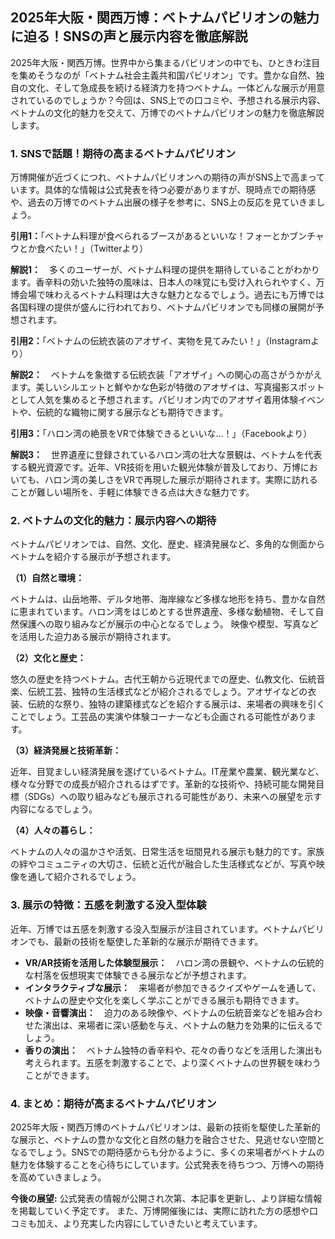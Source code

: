 ## 2025年大阪・関西万博：ベトナムパビリオンの魅力に迫る！SNSの声と展示内容を徹底解説

2025年大阪・関西万博。世界中から集まるパビリオンの中でも、ひときわ注目を集めそうなのが「ベトナム社会主義共和国パビリオン」です。豊かな自然、独自の文化、そして急成長を続ける経済力を持つベトナム。一体どんな展示が用意されているのでしょうか？今回は、SNS上での口コミや、予想される展示内容、ベトナムの文化的魅力を交えて、万博でのベトナムパビリオンの魅力を徹底解説します。

### 1. SNSで話題！期待の高まるベトナムパビリオン

万博開催が近づくにつれ、ベトナムパビリオンへの期待の声がSNS上で高まっています。具体的な情報は公式発表を待つ必要がありますが、現時点での期待感や、過去の万博でのベトナム出展の様子を参考に、SNS上の反応を見ていきましょう。


**引用1：**「ベトナム料理が食べられるブースがあるといいな！フォーとかブンチャウとか食べたい！」（Twitterより）

**解説1：**　多くのユーザーが、ベトナム料理の提供を期待していることがわかります。香辛料の効いた独特の風味は、日本人の味覚にも受け入れられやすく、万博会場で味わえるベトナム料理は大きな魅力となるでしょう。過去にも万博では各国料理の提供が盛んに行われており、ベトナムパビリオンでも同様の展開が予想されます。


**引用2：**「ベトナムの伝統衣装のアオザイ、実物を見てみたい！」（Instagramより）

**解説2：**　ベトナムを象徴する伝統衣装「アオザイ」への関心の高さがうかがえます。美しいシルエットと鮮やかな色彩が特徴のアオザイは、写真撮影スポットとして人気を集めると予想されます。パビリオン内でのアオザイ着用体験イベントや、伝統的な織物に関する展示なども期待できます。


**引用3：**「ハロン湾の絶景をVRで体験できるといいな…！」（Facebookより）

**解説3：**　世界遺産に登録されているハロン湾の壮大な景観は、ベトナムを代表する観光資源です。近年、VR技術を用いた観光体験が普及しており、万博においても、ハロン湾の美しさをVRで再現した展示が期待されます。実際に訪れることが難しい場所を、手軽に体験できる点は大きな魅力です。


### 2. ベトナムの文化的魅力：展示内容への期待

ベトナムパビリオンでは、自然、文化、歴史、経済発展など、多角的な側面からベトナムを紹介する展示が予想されます。


**（1）自然と環境：**

ベトナムは、山岳地帯、デルタ地帯、海岸線など多様な地形を持ち、豊かな自然に恵まれています。ハロン湾をはじめとする世界遺産、多様な動植物、そして自然保護への取り組みなどが展示の中心となるでしょう。  映像や模型、写真などを活用した迫力ある展示が期待されます。


**（2）文化と歴史：**

悠久の歴史を持つベトナム。古代王朝から近現代までの歴史、仏教文化、伝統音楽、伝統工芸、独特の生活様式などが紹介されるでしょう。アオザイなどの衣装、伝統的な祭り、独特の建築様式などを紹介する展示は、来場者の興味を引くことでしょう。工芸品の実演や体験コーナーなども企画される可能性があります。


**（3）経済発展と技術革新：**

近年、目覚ましい経済発展を遂げているベトナム。IT産業や農業、観光業など、様々な分野での成長が紹介されるはずです。革新的な技術や、持続可能な開発目標（SDGs）への取り組みなども展示される可能性があり、未来への展望を示す内容になるでしょう。


**（4）人々の暮らし：**

ベトナムの人々の温かさや活気、日常生活を垣間見れる展示も魅力的です。家族の絆やコミュニティの大切さ、伝統と近代が融合した生活様式などが、写真や映像を通して紹介されるでしょう。


### 3. 展示の特徴：五感を刺激する没入型体験

近年、万博では五感を刺激する没入型展示が注目されています。ベトナムパビリオンでも、最新の技術を駆使した革新的な展示が期待できます。


* **VR/AR技術を活用した体験型展示：**　ハロン湾の景観や、ベトナムの伝統的な村落を仮想現実で体験できる展示などが予想されます。
* **インタラクティブな展示：**　来場者が参加できるクイズやゲームを通して、ベトナムの歴史や文化を楽しく学ぶことができる展示も期待できます。
* **映像・音響演出：**　迫力のある映像や、ベトナムの伝統音楽などを組み合わせた演出は、来場者に深い感動を与え、ベトナムの魅力を効果的に伝えるでしょう。
* **香りの演出：**　ベトナム独特の香辛料や、花々の香りなどを活用した演出も考えられます。五感を刺激することで、より深くベトナムの世界観を味わうことができます。


### 4. まとめ：期待が高まるベトナムパビリオン

2025年大阪・関西万博のベトナムパビリオンは、最新の技術を駆使した革新的な展示と、ベトナムの豊かな文化と自然の魅力を融合させた、見逃せない空間となるでしょう。SNSでの期待感からも分かるように、多くの来場者がベトナムの魅力を体験することを心待ちにしています。公式発表を待ちつつ、万博への期待を高めていきましょう。


**今後の展望:**  公式発表の情報が公開され次第、本記事を更新し、より詳細な情報を掲載していく予定です。  また、万博開催後には、実際に訪れた方の感想や口コミも加え、より充実した内容にしていきたいと考えています。